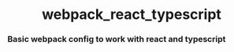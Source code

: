 <h1 align='center'> webpack_react_typescript</h1>

### Basic webpack config to work with react and typescript
